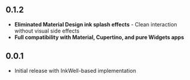 ## 0.1.2

* **Eliminated Material Design ink splash effects** - Clean interaction without visual side effects
* **Full compatibility with Material, Cupertino, and pure Widgets apps**

## 0.0.1

* Initial release with InkWell-based implementation
